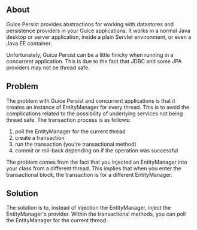 ## About ##

Guice Persist provides abstractions for working with datastores and persistence providers in your Guice applications. It works in a normal Java desktop or server application, inside a plain Servlet environment, or even a Java EE container.

Unfortunately, Guice Persist can be a little finicky when running in a concurrent application. This is due to the fact that JDBC and some JPA providers may not be thread safe.

## Problem ##

The problem with Guice Persist and concurrent applications is that it creates an instance of EntityManager for every thread. This is to avoid the complications related to the possibility of underlying services not being thread safe.  The transaction process is as follows:

  1. poll the EntityManager for the current thread
  1. create a transaction
  1. run the transaction (you're transactional method)
  1. commit or roll-back depending on if the operation was successful

The problem comes from the fact that you injected an EntityManager into your class from a different thread. This implies that when you enter the transactional block, the transaction is for a different EntityManager.

## Solution ##

The solution is to, instead of injection the EntityManager, inject the EntityManager's provider. Within the transactional methods, you can poll the EntityManager for the current thread.